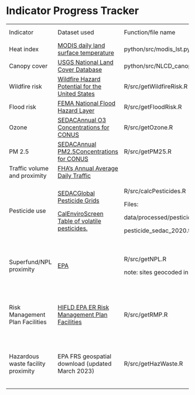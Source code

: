 Indicator Progress Tracker
================

<table style="width:99%;">
<colgroup>
<col style="width: 6%" />
<col style="width: 43%" />
<col style="width: 6%" />
<col style="width: 32%" />
<col style="width: 3%" />
<col style="width: 2%" />
<col style="width: 2%" />
<col style="width: 1%" />
</colgroup>
<tbody>
<tr class="odd">
<td>Indicator</td>
<td>Dataset used</td>
<td>Function/file name</td>
<td>Task</td>
<td>Charged to:</td>
<td>In progress</td>
<td>Needs review</td>
<td>Done</td>
</tr>
<tr class="even">
<td>Heat index</td>
<td><a
href="https://developers.google.com/earth-engine/datasets/catalog/MODIS_061_MYD11A1#description">MODIS
daily land surface temperature</a></td>
<td>python/src/modis_lst.py</td>
<td>Mean daily LST for summer months (June-August) from the last 10
years (2012-2022) averaged within prison boundaries.</td>
<td>Caitlin</td>
<td></td>
<td></td>
<td>X</td>
</tr>
<tr class="odd">
<td>Canopy cover</td>
<td><a
href="https://developers.google.com/earth-engine/datasets/catalog/USGS_NLCD_RELEASES_2016_REL">USGS
National Land Cover Database</a></td>
<td>python/src/NLCD_canopy_cover.py</td>
<td>Average percent canopy cover within prison boundaries + 1km
buffer.</td>
<td>Caitlin</td>
<td></td>
<td></td>
<td>X</td>
</tr>
<tr class="even">
<td>Wildfire risk</td>
<td><a
href="https://www.fs.usda.gov/rds/archive/catalog/RDS-2015-0047-3">Wildfire
Hazard Potential for the United States</a></td>
<td>R/src/getWildfireRisk.R</td>
<td>Mean wildfire hazard potential within prison boundary + 1km
buffer</td>
<td>Devin</td>
<td></td>
<td></td>
<td>X</td>
</tr>
<tr class="odd">
<td>Flood risk</td>
<td><a
href="https://www.fema.gov/flood-maps/national-flood-hazard-layer">FEMA
National Flood Hazard Layer</a></td>
<td>R/src/getFloodRisk.R</td>
<td>Percentage of each prison boundary + 1km buffer that is covered by a
high risk flood zone (Zones A and Z; at least a one percent chance of
flooding annually)</td>
<td>Caitlin</td>
<td></td>
<td></td>
<td>X</td>
</tr>
<tr class="even">
<td>Ozone</td>
<td><a
href="https://sedac.ciesin.columbia.edu/data/set/aqdh-o3-concentrations-contiguous-us-1-km-2000-2016">SEDACAnnual
O3 Concentrations for CONUS</a></td>
<td>R/src/getOzone.R</td>
<td>Average annual ozone levels for 2015 and 2016 within prison
boundaries + 5km buffer</td>
<td>Caitlin</td>
<td></td>
<td>X</td>
<td></td>
</tr>
<tr class="odd">
<td>PM 2.5</td>
<td><a
href="https://sedac.ciesin.columbia.edu/data/set/aqdh-pm2-5-concentrations-contiguous-us-1-km-2000-2016">SEDACAnnual
PM2.5Concentrations for CONUS</a></td>
<td>R/src/getPM25.R</td>
<td>Average annual PM2.5 levels for 2015 and 2016 within prison
boundaries + 5km buffer</td>
<td>Caitlin</td>
<td></td>
<td>X</td>
<td></td>
</tr>
<tr class="even">
<td>Traffic volume and proximity</td>
<td><a
href="https://www.fhwa.dot.gov/policyinformation/hpms/shapefiles.cfm">FHA’s
Annual Average Daily Traffic</a></td>
<td></td>
<td>Count of vehicles (AADT, avg. annual daily traffic) at major roads
within 500 meters, divided by distance in meters (EJ Screen)</td>
<td>Caitlin</td>
<td></td>
<td></td>
<td>X</td>
</tr>
<tr class="odd">
<td>Pesticide use</td>
<td><p><a
href="https://sedac.ciesin.columbia.edu/data/set/ferman-v1-pest-chemgrids-v1-01">SEDACGlobal
Pesticide Grids</a></p>
<p><a
href="https://oehha.ca.gov/media/downloads/calenviroscreen/report/calenviroscreen40reportf2021.pdf#page=84">CalEnviroScreen
Table of volatile pesticides.</a></p></td>
<td><p>R/src/calcPesticides.R</p>
<p>Files:</p>
<p>data/processed/pesticide_sedac,</p>
<p>pesticide_sedac_2020.tif</p></td>
<td>The total harmful pesticide application from 2020 in kg/ha*yr
averaged over prison boundaries + 1km buffer</td>
<td>Devin</td>
<td></td>
<td>X</td>
<td></td>
</tr>
<tr class="even">
<td>Superfund/NPL proximity</td>
<td><a
href="https://cumulis.epa.gov/supercpad/cursites/srchrslt.cfm?start=1">EPA</a></td>
<td><p>R/src/getNPL.R</p>
<p>note: sites geocoded in ArcGIS Pro</p></td>
<td><p>Count of proposed and listed NPL facilities within 5km (or
nearest one beyond 5km) each divided by the distance in km</p>
<p>(see CA EnviroScreen for weighting by site type: <a
href="https://oehha.ca.gov/media/downloads/calenviroscreen/report/calenviroscreen40reportf2021.pdf#page=108"
class="uri">https://oehha.ca.gov/media/downloads/calenviroscreen/report/calenviroscreen40reportf2021.pdf#page=108</a>)</p></td>
<td>Devin</td>
<td></td>
<td>X</td>
<td></td>
</tr>
<tr class="odd">
<td>Risk Management Plan Facilities</td>
<td><a
href="https://hifld-geoplatform.opendata.arcgis.com/datasets/geoplatform::epa-emergency-response-er-risk-management-plan-rmp-facilities/explore?location=29.842034%2C-113.806709%2C3.92">HIFLD
EPA ER Risk Management Plan Facilities</a></td>
<td>R/src/getRMP.R</td>
<td><p>Count of Risk Management Plan (potential chemical accident
management plan) facilities within 5km (or nearest one beyond 5km) each
divided by the distance in km.</p>
<p>Modeled after EJ Screen methods (pg. 21): <a
href="https://www.epa.gov/sites/default/files/2021-04/documents/ejscreen_technical_document.pdf"
class="uri">https://www.epa.gov/sites/default/files/2021-04/documents/ejscreen_technical_document.pdf</a></p></td>
<td>Caitlin</td>
<td></td>
<td></td>
<td>X</td>
</tr>
<tr class="even">
<td>Hazardous waste facility proximity</td>
<td>EPA FRS geospatial download (updated March 2023)</td>
<td>R/src/getHazWaste.R</td>
<td><p>Count of hazardous waste facilities within 5km of prison boundary
(or nearest beyond 5km) each divided by distance in km (models EJScreen
and CO enviroscreen methods).</p>
<p>Operating TSDFs from RCRA and reporting LQGs from the Biennial Report
(localities downloaded from the EPA: <a
href="https://www.epa.gov/frs/geospatial-data-download-service"
class="uri">https://www.epa.gov/frs/geospatial-data-download-service</a>)</p></td>
<td>Devin/Caitlin</td>
<td></td>
<td></td>
<td>X</td>
</tr>
</tbody>
</table>
